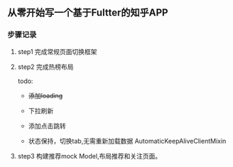 ## 从零开始写一个基于Fultter的知乎APP

### 步骤记录
1. step1 完成常规页面切换框架

2. step2 完成热榜布局
   
   todo:

   - ~~添加loading~~

   - 下拉刷新

   - 添加点击跳转

   - 状态保持，切换tab,无需重新加载数据  AutomaticKeepAliveClientMixin  

3. step3 构建推荐mock Model,布局推荐和关注页面。

